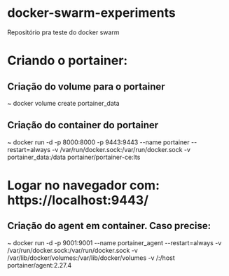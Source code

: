 # docker-swarm-experiments
Repositório pra teste do docker swarm 

# Criando o portainer:

## Criação do volume para o portainer
~ docker volume create portainer_data

## Criação do container do portainer
~ docker run -d -p 8000:8000 -p 9443:9443 --name portainer --restart=always -v /var/run/docker.sock:/var/run/docker.sock -v portainer_data:/data portainer/portainer-ce:lts 

# Logar no navegador com: https://localhost:9443/

## Criação do agent em container. Caso precise:
~ docker run -d -p 9001:9001 --name portainer_agent --restart=always -v /var/run/docker.sock:/var/run/docker.sock -v /var/lib/docker/volumes:/var/lib/docker/volumes -v /:/host portainer/agent:2.27.4
